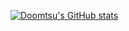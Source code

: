 [![Doomtsu's GitHub stats](https://github-readme-stats.vercel.app/api?username=Doomtsu)](https://github.com/Doomtsu/github-readme-stats)
